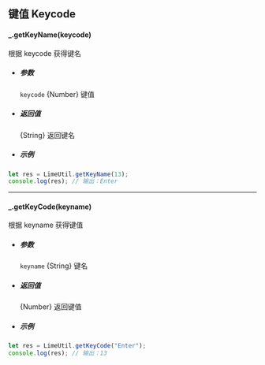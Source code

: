 ## 键值 Keycode

#### \_.getKeyName(keycode)

根据 keycode 获得键名

- ##### 参数

  `keycode` {Number} 键值

- ##### 返回值

  {String} 返回键名

- ##### 示例

```javascript
let res = LimeUtil.getKeyName(13);
console.log(res); // 输出：Enter
```

---

#### \_.getKeyCode(keyname)

根据 keyname 获得键值

- ##### 参数

  `keyname` {String} 键名

- ##### 返回值

  {Number} 返回键值

- ##### 示例

```javascript
let res = LimeUtil.getKeyCode("Enter");
console.log(res); // 输出：13
```
